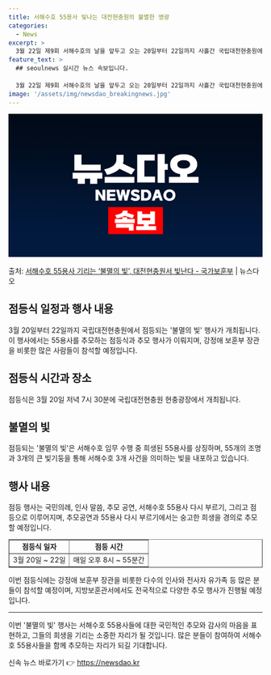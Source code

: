 ```yaml
---
title: 서해수호 55용사 빛나는 대전현충원의 불멸한 영광
categories:
  - News
excerpt: >
  3월 22일 제9회 서해수호의 날을 앞두고 오는 20일부터 22일까지 사흘간 국립대천현충원에서서해수호 55용…
feature_text: >
  ## seoulnews 실시간 뉴스 속보입니다.

  3월 22일 제9회 서해수호의 날을 앞두고 오는 20일부터 22일까지 사흘간 국립대천현충원에서서해수호 55용…
image: '/assets/img/newsdao_breakingnews.jpg'
---
```


![뉴스다오 속보](/assets/img/newsdao_breakingnews.jpg)

<p>출처: <a href="https://newsdao.kr/3378" rel="dofollow">서해수호 55용사 기리는 ‘불멸의 빛’, 대전현충원서 빛난다 - 국가보훈부</a> | 뉴스다오</p>

<h2 data-ke-size="size26">점등식 일정과 행사 내용</h2>
<p data-ke-size="size16">3월 20일부터 22일까지 국립대전현충원에서 점등되는 '불멸의 빛' 행사가 개최됩니다. 이 행사에서는 55용사를 추모하는 점등식과 추모 행사가 이뤄지며, 강정애 보훈부 장관을 비롯한 많은 사람들이 참석할 예정입니다.</p>

<h2 data-ke-size="size26">점등식 시간과 장소</h2>
<p data-ke-size="size16">점등식은 3월 20일 저녁 7시 30분에 국립대전현충원 현충광장에서 개최됩니다.</p>

<h2 data-ke-size="size26">불멸의 빛</h2>
<p data-ke-size="size16">점등되는 '불멸의 빛'은 서해수호 임무 수행 중 희생된 55용사를 상징하며, 55개의 조명과 3개의 큰 빛기둥을 통해 서해수호 3개 사건을 의미하는 빛을 내포하고 있습니다.</p>

<h2 data-ke-size="size26">행사 내용</h2>
<p data-ke-size="size16">점등 행사는 국민의례, 인사 말씀, 추모 공연, 서해수호 55용사 다시 부르기, 그리고 점등으로 이루어지며, 추모공연과 55용사 다시 부르기에서는 숭고한 희생을 경의로 추모할 예정입니다.</p>

<table style="width: 100%;" border="1">
<tbody>
<tr>
<td style="text-align: center; height: 17px;"><b>점등식 일자</b></td>
<td style="text-align: center; height: 17px;"><b>점등 시간</b></td>
</tr>
<tr>
<td style="text-align: center; height: 17px;">3월 20일 ~ 22일</td>
<td style="text-align: center; height: 17px;">매일 오후 8시 ~ 55분간</td>
</tr>
</tbody>
</table>

<p data-ke-size="size16">이번 점등식에는 강정애 보훈부 장관을 비롯한 다수의 인사와 전사자 유가족 등 많은 분들이 참석할 예정이며, 지방보훈관서에서도 전국적으로 다양한 추모 행사가 진행될 예정입니다.</p>

<hr>

<p data-ke-size="size16">이번 '불멸의 빛' 행사는 서해수호 55용사들에 대한 국민적인 추모와 감사의 마음을 표현하고, 그들의 희생을 기리는 소중한 자리가 될 것입니다. 많은 분들이 참여하여 서해수호 55용사들을 함께 추모하는 자리가 되길 기대합니다.</p> 

신속 뉴스 바로가기 👉 <a href="https://newsdao.kr" rel="dofollow">https://newsdao.kr</a>


